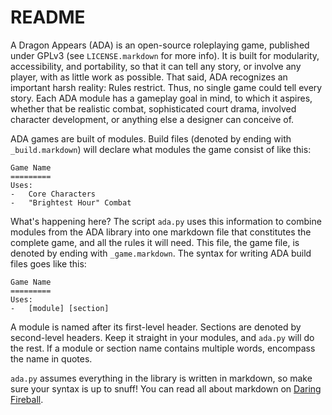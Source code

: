 README
======
A Dragon Appears (ADA) is an open-source roleplaying game, published under GPLv3 (see `LICENSE.markdown` for more info). It is built for modularity, accessibility, and portability, so that it can tell any story, or involve any player, with as little work as possible. That said, ADA recognizes an important harsh reality: Rules restrict. Thus, no single game could tell every story. Each ADA module has a gameplay goal in mind, to which it aspires, whether that be realistic combat, sophisticated court drama, involved character development, or anything else a designer can conceive of.

ADA games are built of modules. Build files (denoted by ending with `_build.markdown`) will declare what modules the game consist of like this:

	Game Name
	=========
	Uses:
	-	Core Characters
	-	"Brightest Hour" Combat

What's happening here? The script `ada.py` uses this information to combine modules from the ADA library into one markdown file that constitutes the complete game, and all the rules it will need. This file, the game file, is denoted by ending with `_game.markdown`. The syntax for writing ADA build files goes like this:

	Game Name
	=========
	Uses:
	-	[module] [section]

A module is named after its first-level header. Sections are denoted by second-level headers. Keep it straight in your modules, and `ada.py` will do the rest. If a module or section name contains multiple words, encompass the name in quotes.

`ada.py` assumes everything in the library is written in markdown, so make sure your syntax is up to snuff! You can read all about markdown on [Daring Fireball](http://daringfireball.net/projects/markdown/).